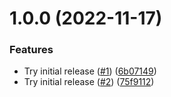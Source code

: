 # 1.0.0 (2022-11-17)


### Features

* Try initial release ([#1](https://github.com/dns3l/ingress/issues/1)) ([6b07149](https://github.com/dns3l/ingress/commit/6b0714902bab80d7f0b107168f5d5557189b322b))
* Try initial release ([#2](https://github.com/dns3l/ingress/issues/2)) ([75f9112](https://github.com/dns3l/ingress/commit/75f911244ade203975b9f60c12e4cc19fd47e6d9))
